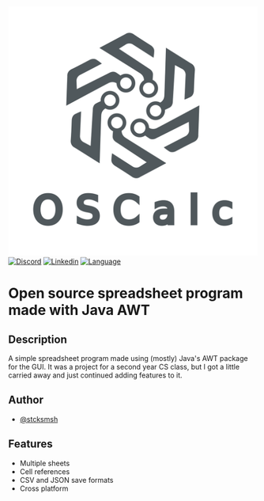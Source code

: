 
![Logo](./bin/images/logo.png)
[![Discord](https://img.shields.io/badge/Discord-stcksmsh-7289DA?style=for-the-badge)](https://discord.com/users/178785875159678977)   [![Linkedin](https://img.shields.io/badge/Linkedin-Kosta_Vukicevic-0072b1?style=for-the-badge)](https://www.linkedin.com/in/kostavukicevic/)   [![Language](https://img.shields.io/badge/Language-Java-f89820?style=for-the-badge)](https://www.java.com/)
# Open source spreadsheet program made with Java AWT
## Description
A simple spreadsheet program made using (mostly) Java's AWT package for the GUI. It was a project for a second year CS class, but I got a little carried away and just continued adding features to it.
## Author
- [@stcksmsh](https://www.github.com/stcksmsh)
<!-- ## Demo 
    TODO
  -->
## Features
- Multiple sheets
- Cell references
- CSV and JSON save formats
- Cross platform
